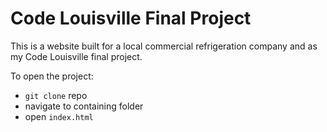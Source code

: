 Code Louisville Final Project
=============================

This is a website built for a local commercial refrigeration company and as my Code Louisville final project.

To open the project:
+ `git clone` repo
+ navigate to containing folder
+ open `index.html`
